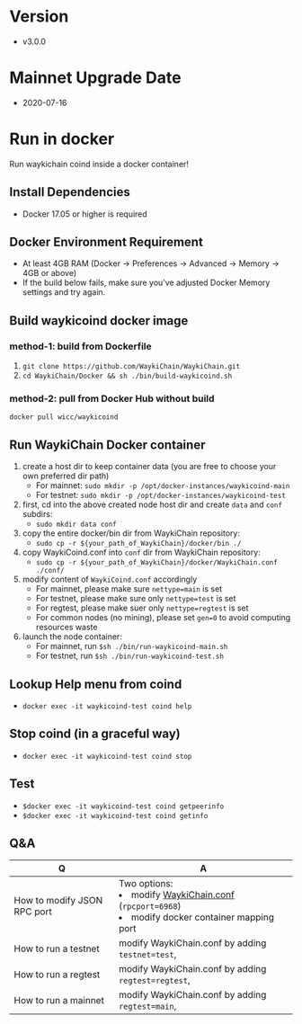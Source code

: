 # Version
* v3.0.0

# Mainnet Upgrade Date
* 2020-07-16

# Run in docker
Run waykichain coind inside a docker container!

## Install Dependencies
  * Docker 17.05 or higher is required
## Docker Environment Requirement
  * At least 4GB RAM (Docker -> Preferences -> Advanced -> Memory -> 4GB or above)
  * If the build below fails, make sure you've adjusted Docker Memory settings and try again.

## Build waykicoind docker image
### method-1: build from Dockerfile
1. ```git clone https://github.com/WaykiChain/WaykiChain.git```
1. ```cd WaykiChain/Docker && sh ./bin/build-waykicoind.sh```

### method-2: pull from Docker Hub without build
``` docker pull wicc/waykicoind ```

## Run WaykiChain Docker container
1. create a host dir to keep container data (you are free to choose your own preferred dir path)
   * For mainnet: ``` sudo mkdir -p /opt/docker-instances/waykicoind-main ```
   * For testnet: ``` sudo mkdir -p /opt/docker-instances/waykicoind-test ```
1. first, cd into the above created node host dir and create ```data``` and ```conf``` subdirs:
   * ``` sudo mkdir data conf ```
1. copy the entire docker/bin dir from WaykiChain repository:
   * ``` sudo cp -r ${your_path_of_WaykiChain}/docker/bin ./ ```
1. copy WaykiCoind.conf into ```conf``` dir from WaykiChain repository:
   * ``` sudo cp -r ${your_path_of_WaykiChain}/docker/WaykiChain.conf ./conf/ ```
1. modify content of ```WaykiCoind.conf``` accordingly
   * For mainnet, please make sure ```nettype=main``` is set
   * For testnet, please make sure only ```nettype=test``` is set
   * For regtest, please make suer only ```nettype=regtest``` is set
   * For common nodes (no mining), please set ```gen=0``` to avoid computing resources waste
1. launch the node container:
   * For mainnet, run ```$sh ./bin/run-waykicoind-main.sh```
   * For testnet,  run ```$sh ./bin/run-waykicoind-test.sh```

## Lookup Help menu from coind
* ```docker exec -it waykicoind-test coind help```

## Stop coind (in a graceful way)
* ```docker exec -it waykicoind-test coind stop```

## Test
* ```$docker exec -it waykicoind-test coind getpeerinfo```
* ```$docker exec -it waykicoind-test coind getinfo```

## Q&A

|Q | A|
|--|--|
|How to modify JSON RPC port | Two options: <br> <li>modify [WaykiChain.conf](https://github.com/WaykiChain/WaykiChain/wiki/WaykiChain.conf) (```rpcport=6968```)<li>modify docker container mapping port |
|How to run a testnet | modify WaykiChain.conf by adding ```testnet=test```,  |
|How to run a regtest | modify WaykiChain.conf by adding ```regtest=regtest```, |
|How to run a mainnet | modify WaykiChain.conf by adding ```regtest=main```,  |
